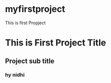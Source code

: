 # myfirstproject
This is first Propject
<h1>This is First Project Title</h1>
<h2>Project sub title</h2>
<h3>hy nidhi</h3>
